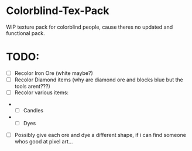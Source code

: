 # Colorblind-Tex-Pack

WIP texture pack for colorblind people, cause theres no updated and functional pack.


# TODO:
- [ ] Recolor Iron Ore (white maybe?)
- [ ] Recolor Diamond items (why are diamond ore and blocks blue but the tools arent???)
- [ ] Recolor various items:
- - [ ] Candles
- - [ ] Dyes
- [ ] Possibly give each ore and dye a different shape, if i can find someone whos good at pixel art...
